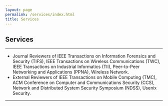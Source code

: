 ```yaml
---
layout: page
permalink: /services/index.html
title: Services
---
```


## Services
---

- Journal Reviewers of IEEE Transactions on Information Forensics and Security (TIFS), IEEE Transactions on Wireless Communications (TWC), IEEE Transactions on Industrial Informatics (TII), Peer-to-Peer Networking and Applications (PPNA), Wireless Network.
- External Reviewers of IEEE Transactions on Mobile Computing (TMC), ACM Conference on Computer and Communications Security (CCS), Network and Distributed System Security Symposium (NDSS), Usenix Security.

---

<br>
